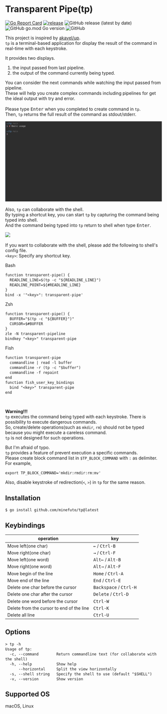 # Transparent Pipe(tp)
[![Go Report Card](https://goreportcard.com/badge/github.com/minefuto/tp)](https://goreportcard.com/report/github.com/minefuto/tp)
[![release](https://github.com/minefuto/tp/actions/workflows/release.yml/badge.svg)](https://github.com/minefuto/tp/actions/workflows/release.yml)
![GitHub release (latest by date)](https://img.shields.io/github/v/release/minefuto/tp)
![GitHub go.mod Go version](https://img.shields.io/github/go-mod/go-version/minefuto/tp)
![GitHub](https://img.shields.io/github/license/minefuto/tp)

This project is inspired by [akavel/up](https://github.com/akavel/up).  
`tp` is a terminal-based application for display the result of the command in real-time with each keystroke.  

It provides two displays.  
1. the input passed from last pipeline.  
2. the output of the command currently being typed.  

You can consider the next commands while watching the input passed from pipeline.  
These will help you create complex commands including pipelines for get the ideal output with try and error.  
<br>
Please type <kbd>Enter</kbd> when you completed to create command in `tp`.  
Then, `tp` returns the full result of the command as stdout/stderr.  

<img src="https://github.com/minefuto/tp/blob/main/gif/tp.gif">

Also, `tp` can collaborate with the shell.  
By typing a shortcut key, you can start `tp` by capturing the command being typed into shell.  
And the command being typed into `tp` return to shell when type <kbd>Enter</kbd>.  

<img src="https://github.com/minefuto/tp/blob/main/gif/tp-shell.gif">

If you want to collaborate with the shell, please add the following to shell's config file.  
`<key>`: Specify any shortcut key.  

Bash
```
function transparent-pipe() {
  READLINE_LINE=$(tp -c "${READLINE_LINE}")
  READLINE_POINT=${#READLINE_LINE}
}
bind -x '"<key>": transparent-pipe'
```
Zsh
```
function transparent-pipe() {
  BUFFER="$(tp -c "${BUFFER}")"
  CURSOR=$#BUFFER
}
zle -N transparent-pipeline
bindkey "<key>" transparent-pipe
```
Fish
```
function transparent-pipe
  commandline | read -l buffer
  commandline -r (tp -c "$buffer")
  commandline -f repaint
end
function fish_user_key_bindings
  bind "<key>" transparent-pipe
end
```
<br>

**Warning!!!**  
`tp` executes the command being typed with each keystroke. There is possibility to execute dangerous commands.  
So, create/delete operations(such as `mkdir`, `rm`) should not be typed because you might execute a careless command.  
`tp` is not designed for such operations.  

But I'm afraid of typo.  
`tp` provides a feature of prevent execution a specific commands.  
Please create block command list in `$TP_BLOCK_COMMAND` with `:` as delimiter. For example,  
```
export TP_BLOCK_COMMAND='mkdir:rmdir:rm:mv'
```
Also, disable keystroke of redirection(`<`, `>`) in `tp` for the same reason.  

## Installation
```
$ go install github.com/minefuto/tp@latest
```

## Keybindings
| operation                                 | key                                      |
|-------------------------------------------|------------------------------------------|
| Move left(one char)                       | <kbd>←</kbd> / <kbd>Ctrl-B</kbd>         |
| Move right(one char)                      | <kbd>→</kbd> / <kbd>Ctrl-F</kbd>         |
| Move left(one word)                       | <kbd>Alt←</kbd> / <kbd>Alt-B</kbd>       |
| Move right(one word)                      | <kbd>Alt→</kbd> / <kbd>Alt-F</kbd>       |
| Move begin of the line                    | <kbd>Home</kbd> / <kbd>Ctrl-A</kbd>      |
| Move end of the line                      | <kbd>End</kbd> / <kbd>Ctrl-E</kbd>       |
| Delete one char before the cursor         | <kbd>Backspace</kbd> / <kbd>Ctrl-H</kbd> |
| Delete one char after the cursor          | <kbd>Delete</kbd> / <kbd>Ctrl-D</kbd>    |
| Delete one word before the cursor         | <kbd>Ctrl-W</kbd>                        |
| Delete from the cursor to end of the line | <kbd>Ctrl-K</kbd>                        |
| Delete all line                           | <kbd>Ctrl-U</kbd>                        |

## Options
```
> tp -h
Usage of tp:
  -c, --command        Return commandline text (for collaborate with the shell)
  -h, --help           Show help
      --horizontal     Split the view horizontally
  -s, --shell string   Specify the shell to use (default "$SHELL")
  -v, --version        Show version
```

## Supported OS
macOS, Linux
